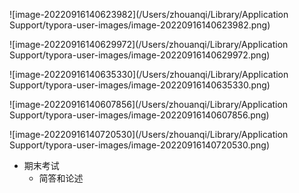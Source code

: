 ![image-20220916140623982](/Users/zhouanqi/Library/Application Support/typora-user-images/image-20220916140623982.png)

![image-20220916140629972](/Users/zhouanqi/Library/Application Support/typora-user-images/image-20220916140629972.png)

![image-20220916140635330](/Users/zhouanqi/Library/Application Support/typora-user-images/image-20220916140635330.png)

![image-20220916140607856](/Users/zhouanqi/Library/Application Support/typora-user-images/image-20220916140607856.png)

![image-20220916140720530](/Users/zhouanqi/Library/Application Support/typora-user-images/image-20220916140720530.png)

- 期末考试
  - 简答和论述